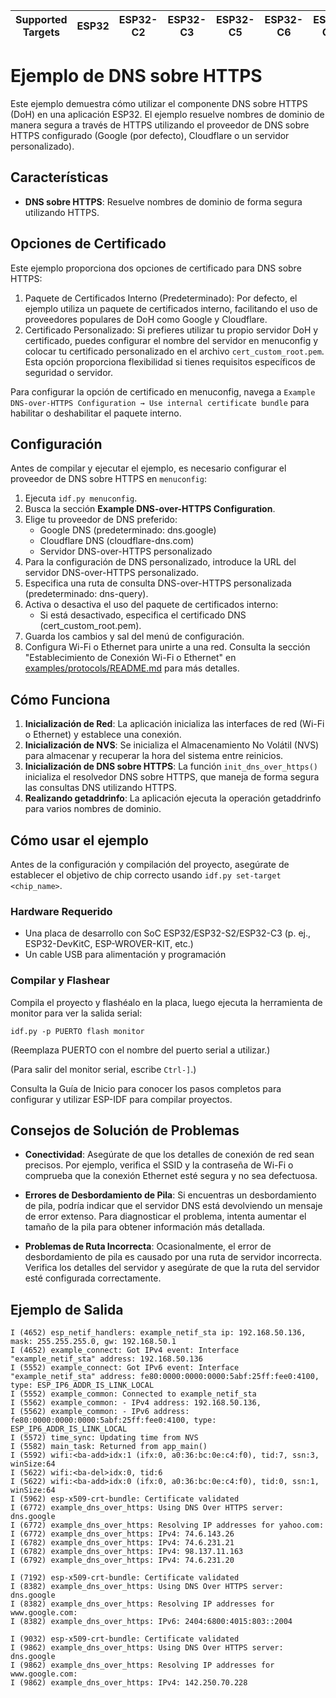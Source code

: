 | Supported Targets | ESP32 | ESP32-C2 | ESP32-C3 | ESP32-C5 | ESP32-C6 | ESP32-C61 | ESP32-H2 | ESP32-P4 | ESP32-S2 | ESP32-S3 |
| ----------------- | ----- | -------- | -------- | -------- | -------- | --------- | -------- | -------- | -------- | -------- |

# Ejemplo de DNS sobre HTTPS

Este ejemplo demuestra cómo utilizar el componente DNS sobre HTTPS (DoH) en una aplicación ESP32. El ejemplo resuelve nombres de dominio de manera segura a través de HTTPS utilizando el proveedor de DNS sobre HTTPS configurado (Google (por defecto), Cloudflare o un servidor personalizado).

## Características

- **DNS sobre HTTPS**: Resuelve nombres de dominio de forma segura utilizando HTTPS.

## Opciones de Certificado
Este ejemplo proporciona dos opciones de certificado para DNS sobre HTTPS:

1. Paquete de Certificados Interno (Predeterminado): Por defecto, el ejemplo utiliza un paquete de certificados interno, facilitando el uso de proveedores populares de DoH como Google y Cloudflare.
2. Certificado Personalizado: Si prefieres utilizar tu propio servidor DoH y certificado, puedes configurar el nombre del servidor en menuconfig y colocar tu certificado personalizado en el archivo `cert_custom_root.pem`. Esta opción proporciona flexibilidad si tienes requisitos específicos de seguridad o servidor.

Para configurar la opción de certificado en menuconfig, navega a `Example DNS-over-HTTPS Configuration → Use internal certificate bundle` para habilitar o deshabilitar el paquete interno.

## Configuración

Antes de compilar y ejecutar el ejemplo, es necesario configurar el proveedor de DNS sobre HTTPS en `menuconfig`:

1. Ejecuta `idf.py menuconfig`.
2. Busca la sección **Example DNS-over-HTTPS Configuration**.
3. Elige tu proveedor de DNS preferido:
    * Google DNS (predeterminado: dns.google)
    * Cloudflare DNS (cloudflare-dns.com)
    * Servidor DNS-over-HTTPS personalizado
4. Para la configuración de DNS personalizado, introduce la URL del servidor DNS-over-HTTPS personalizado.
5. Especifica una ruta de consulta DNS-over-HTTPS personalizada (predeterminado: dns-query).
6. Activa o desactiva el uso del paquete de certificados interno:
    * Si está desactivado, especifica el certificado DNS (cert_custom_root.pem).
7. Guarda los cambios y sal del menú de configuración.
8. Configura Wi-Fi o Ethernet para unirte a una red. Consulta la sección "Establecimiento de Conexión Wi-Fi o Ethernet" en [examples/protocols/README.md](../../README.md) para más detalles.

## Cómo Funciona

1. **Inicialización de Red**: La aplicación inicializa las interfaces de red (Wi-Fi o Ethernet) y establece una conexión.
2. **Inicialización de NVS**: Se inicializa el Almacenamiento No Volátil (NVS) para almacenar y recuperar la hora del sistema entre reinicios.
3. **Inicialización de DNS sobre HTTPS**: La función `init_dns_over_https()` inicializa el resolvedor DNS sobre HTTPS, que maneja de forma segura las consultas DNS utilizando HTTPS.
4. **Realizando getaddrinfo**: La aplicación ejecuta la operación getaddrinfo para varios nombres de dominio.

## Cómo usar el ejemplo
Antes de la configuración y compilación del proyecto, asegúrate de establecer el objetivo de chip correcto usando `idf.py set-target <chip_name>`.

### Hardware Requerido

* Una placa de desarrollo con SoC ESP32/ESP32-S2/ESP32-C3 (p. ej., ESP32-DevKitC, ESP-WROVER-KIT, etc.)
* Un cable USB para alimentación y programación

### Compilar y Flashear

Compila el proyecto y flashéalo en la placa, luego ejecuta la herramienta de monitor para ver la salida serial:

```
idf.py -p PUERTO flash monitor
```

(Reemplaza PUERTO con el nombre del puerto serial a utilizar.)

(Para salir del monitor serial, escribe ``Ctrl-]``.)

Consulta la Guía de Inicio para conocer los pasos completos para configurar y utilizar ESP-IDF para compilar proyectos.


## Consejos de Solución de Problemas

* **Conectividad**:
	Asegúrate de que los detalles de conexión de red sean precisos. Por ejemplo, verifica el SSID y la contraseña de Wi-Fi o comprueba que la conexión Ethernet esté segura y no sea defectuosa.

* **Errores de Desbordamiento de Pila**:
	Si encuentras un desbordamiento de pila, podría indicar que el servidor DNS está devolviendo un mensaje de error extenso. Para diagnosticar el problema, intenta aumentar el tamaño de la pila para obtener información más detallada.
 * **Problemas de Ruta Incorrecta**:
	Ocasionalmente, el error de desbordamiento de pila es causado por una ruta de servidor incorrecta. Verifica los detalles del servidor y asegúrate de que la ruta del servidor esté configurada correctamente.


## Ejemplo de Salida

```
I (4652) esp_netif_handlers: example_netif_sta ip: 192.168.50.136, mask: 255.255.255.0, gw: 192.168.50.1
I (4652) example_connect: Got IPv4 event: Interface "example_netif_sta" address: 192.168.50.136
I (5552) example_connect: Got IPv6 event: Interface "example_netif_sta" address: fe80:0000:0000:0000:5abf:25ff:fee0:4100, type: ESP_IP6_ADDR_IS_LINK_LOCAL
I (5552) example_common: Connected to example_netif_sta
I (5562) example_common: - IPv4 address: 192.168.50.136,
I (5562) example_common: - IPv6 address: fe80:0000:0000:0000:5abf:25ff:fee0:4100, type: ESP_IP6_ADDR_IS_LINK_LOCAL
I (5572) time_sync: Updating time from NVS
I (5582) main_task: Returned from app_main()
I (5592) wifi:<ba-add>idx:1 (ifx:0, a0:36:bc:0e:c4:f0), tid:7, ssn:3, winSize:64
I (5622) wifi:<ba-del>idx:0, tid:6
I (5622) wifi:<ba-add>idx:0 (ifx:0, a0:36:bc:0e:c4:f0), tid:0, ssn:1, winSize:64
I (5962) esp-x509-crt-bundle: Certificate validated
I (6772) example_dns_over_https: Using DNS Over HTTPS server: dns.google
I (6772) example_dns_over_https: Resolving IP addresses for yahoo.com:
I (6772) example_dns_over_https: IPv4: 74.6.143.26
I (6782) example_dns_over_https: IPv4: 74.6.231.21
I (6782) example_dns_over_https: IPv4: 98.137.11.163
I (6792) example_dns_over_https: IPv4: 74.6.231.20

I (7192) esp-x509-crt-bundle: Certificate validated
I (8382) example_dns_over_https: Using DNS Over HTTPS server: dns.google
I (8382) example_dns_over_https: Resolving IP addresses for www.google.com:
I (8382) example_dns_over_https: IPv6: 2404:6800:4015:803::2004

I (9032) esp-x509-crt-bundle: Certificate validated
I (9862) example_dns_over_https: Using DNS Over HTTPS server: dns.google
I (9862) example_dns_over_https: Resolving IP addresses for www.google.com:
I (9862) example_dns_over_https: IPv4: 142.250.70.228
```
